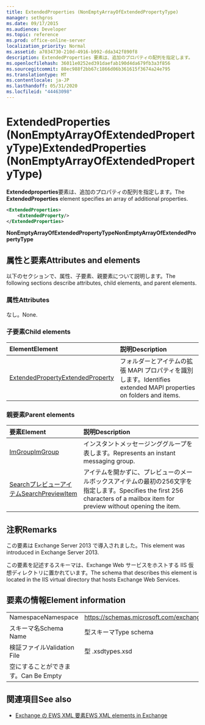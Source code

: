```yaml
---
title: ExtendedProperties (NonEmptyArrayOfExtendedPropertyType)
manager: sethgros
ms.date: 09/17/2015
ms.audience: Developer
ms.topic: reference
ms.prod: office-online-server
localization_priority: Normal
ms.assetid: a7034730-210d-4916-b992-dda342f890f8
description: ExtendedProperties 要素は、追加のプロパティの配列を指定します。
ms.openlocfilehash: 36011e0252ed391daefab190d4da679fb3a3f856
ms.sourcegitcommit: 88ec988f2bb67c1866d06b361615f3674a24e795
ms.translationtype: MT
ms.contentlocale: ja-JP
ms.lasthandoff: 05/31/2020
ms.locfileid: "44463098"
---
```

# <a name="extendedproperties-nonemptyarrayofextendedpropertytype"></a><span data-ttu-id="1bc8f-103">ExtendedProperties (NonEmptyArrayOfExtendedPropertyType)</span><span class="sxs-lookup"><span data-stu-id="1bc8f-103">ExtendedProperties (NonEmptyArrayOfExtendedPropertyType)</span></span>

<span data-ttu-id="1bc8f-104">**Extendedproperties**要素は、追加のプロパティの配列を指定します。</span><span class="sxs-lookup"><span data-stu-id="1bc8f-104">The **ExtendedProperties** element specifies an array of additional properties.</span></span> 
  
```XML
<ExtendedProperties>
    <ExtendedProperty/>
</ExtendedProperties>
```

 <span data-ttu-id="1bc8f-105">**NonEmptyArrayOfExtendedPropertyType**</span><span class="sxs-lookup"><span data-stu-id="1bc8f-105">**NonEmptyArrayOfExtendedPropertyType**</span></span>
## <a name="attributes-and-elements"></a><span data-ttu-id="1bc8f-106">属性と要素</span><span class="sxs-lookup"><span data-stu-id="1bc8f-106">Attributes and elements</span></span>

<span data-ttu-id="1bc8f-107">以下のセクションで、属性、子要素、親要素について説明します。</span><span class="sxs-lookup"><span data-stu-id="1bc8f-107">The following sections describe attributes, child elements, and parent elements.</span></span>
  
### <a name="attributes"></a><span data-ttu-id="1bc8f-108">属性</span><span class="sxs-lookup"><span data-stu-id="1bc8f-108">Attributes</span></span>

<span data-ttu-id="1bc8f-109">なし。</span><span class="sxs-lookup"><span data-stu-id="1bc8f-109">None.</span></span>
  
### <a name="child-elements"></a><span data-ttu-id="1bc8f-110">子要素</span><span class="sxs-lookup"><span data-stu-id="1bc8f-110">Child elements</span></span>

|<span data-ttu-id="1bc8f-111">**Element**</span><span class="sxs-lookup"><span data-stu-id="1bc8f-111">**Element**</span></span>|<span data-ttu-id="1bc8f-112">**説明**</span><span class="sxs-lookup"><span data-stu-id="1bc8f-112">**Description**</span></span>|
|:-----|:-----|
|[<span data-ttu-id="1bc8f-113">ExtendedProperty</span><span class="sxs-lookup"><span data-stu-id="1bc8f-113">ExtendedProperty</span></span>](extendedproperty.md) <br/> |<span data-ttu-id="1bc8f-114">フォルダーとアイテムの拡張 MAPI プロパティを識別します。</span><span class="sxs-lookup"><span data-stu-id="1bc8f-114">Identifies extended MAPI properties on folders and items.</span></span>  <br/> |
   
### <a name="parent-elements"></a><span data-ttu-id="1bc8f-115">親要素</span><span class="sxs-lookup"><span data-stu-id="1bc8f-115">Parent elements</span></span>

|<span data-ttu-id="1bc8f-116">**要素**</span><span class="sxs-lookup"><span data-stu-id="1bc8f-116">**Element**</span></span>|<span data-ttu-id="1bc8f-117">**説明**</span><span class="sxs-lookup"><span data-stu-id="1bc8f-117">**Description**</span></span>|
|:-----|:-----|
|[<span data-ttu-id="1bc8f-118">ImGroup</span><span class="sxs-lookup"><span data-stu-id="1bc8f-118">ImGroup</span></span>](imgroup.md) <br/> |<span data-ttu-id="1bc8f-119">インスタントメッセージンググループを表します。</span><span class="sxs-lookup"><span data-stu-id="1bc8f-119">Represents an instant messaging group.</span></span>  <br/> |
|[<span data-ttu-id="1bc8f-120">Searchプレビューアイテム</span><span class="sxs-lookup"><span data-stu-id="1bc8f-120">SearchPreviewItem</span></span>](searchpreviewitem.md) <br/> |<span data-ttu-id="1bc8f-121">アイテムを開かずに、プレビューのメールボックスアイテムの最初の256文字を指定します。</span><span class="sxs-lookup"><span data-stu-id="1bc8f-121">Specifies the first 256 characters of a mailbox item for preview without opening the item.</span></span>  <br/> |
   
## <a name="remarks"></a><span data-ttu-id="1bc8f-122">注釈</span><span class="sxs-lookup"><span data-stu-id="1bc8f-122">Remarks</span></span>

<span data-ttu-id="1bc8f-123">この要素は Exchange Server 2013 で導入されました。</span><span class="sxs-lookup"><span data-stu-id="1bc8f-123">This element was introduced in Exchange Server 2013.</span></span>
  
<span data-ttu-id="1bc8f-124">この要素を記述するスキーマは、Exchange Web サービスをホストする IIS 仮想ディレクトリに置かれています。</span><span class="sxs-lookup"><span data-stu-id="1bc8f-124">The schema that describes this element is located in the IIS virtual directory that hosts Exchange Web Services.</span></span>
  
## <a name="element-information"></a><span data-ttu-id="1bc8f-125">要素の情報</span><span class="sxs-lookup"><span data-stu-id="1bc8f-125">Element information</span></span>

|||
|:-----|:-----|
|<span data-ttu-id="1bc8f-126">Namespace</span><span class="sxs-lookup"><span data-stu-id="1bc8f-126">Namespace</span></span>  <br/> |https://schemas.microsoft.com/exchange/services/2006/types  <br/> |
|<span data-ttu-id="1bc8f-127">スキーマ名</span><span class="sxs-lookup"><span data-stu-id="1bc8f-127">Schema Name</span></span>  <br/> |<span data-ttu-id="1bc8f-128">型スキーマ</span><span class="sxs-lookup"><span data-stu-id="1bc8f-128">Type schema</span></span>  <br/> |
|<span data-ttu-id="1bc8f-129">検証ファイル</span><span class="sxs-lookup"><span data-stu-id="1bc8f-129">Validation File</span></span>  <br/> |<span data-ttu-id="1bc8f-130">型 .xsd</span><span class="sxs-lookup"><span data-stu-id="1bc8f-130">types.xsd</span></span>  <br/> |
|<span data-ttu-id="1bc8f-131">空にすることができます。</span><span class="sxs-lookup"><span data-stu-id="1bc8f-131">Can Be Empty</span></span>  <br/> ||
   
## <a name="see-also"></a><span data-ttu-id="1bc8f-132">関連項目</span><span class="sxs-lookup"><span data-stu-id="1bc8f-132">See also</span></span>



- [<span data-ttu-id="1bc8f-133">Exchange の EWS XML 要素</span><span class="sxs-lookup"><span data-stu-id="1bc8f-133">EWS XML elements in Exchange</span></span>](ews-xml-elements-in-exchange.md)

